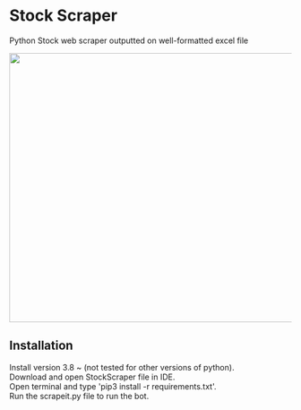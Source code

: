 # Stock Scraper
Python Stock web scraper outputted on well-formatted excel file 

<img src="https://im4.ezgif.com/tmp/ezgif-4-63cece4722.gif" width="720" height="480" />


## Installation
Install version 3.8 ~ (not tested for other versions of python).  
Download and open StockScraper file in IDE.     
Open terminal and type 'pip3 install -r requirements.txt'.  
Run the scrapeit.py file to run the bot.


